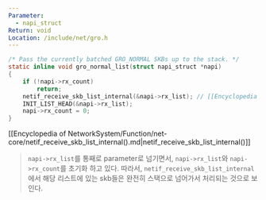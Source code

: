 ```yaml
---
Parameter:
  - napi_struct
Return: void
Location: /include/net/gro.h
---
```


```c title=gro_normal_list()
/* Pass the currently batched GRO_NORMAL SKBs up to the stack. */
static inline void gro_normal_list(struct napi_struct *napi)
{
	if (!napi->rx_count)
		return;
	netif_receive_skb_list_internal(&napi->rx_list); // [[Encyclopedia of NetworkSystem/Function/net-core/netif_receive_skb_list_internal().md|netif_receive_skb_list_internal()]]
	INIT_LIST_HEAD(&napi->rx_list);
	napi->rx_count = 0;
}
```

[[Encyclopedia of NetworkSystem/Function/net-core/netif_receive_skb_list_internal().md|netif_receive_skb_list_internal()]]

> `napi->rx_list`를 통째로 parameter로 넘기면서, `napi->rx_list`와 `napi->rx_count`를 초기화 하고 있다. 따라서, `netif_receive_skb_list_internal`에서 해당 리스트에 있는 skb들은 완전히 스택으로 넘어가서 처리되는 것으로 보인다.